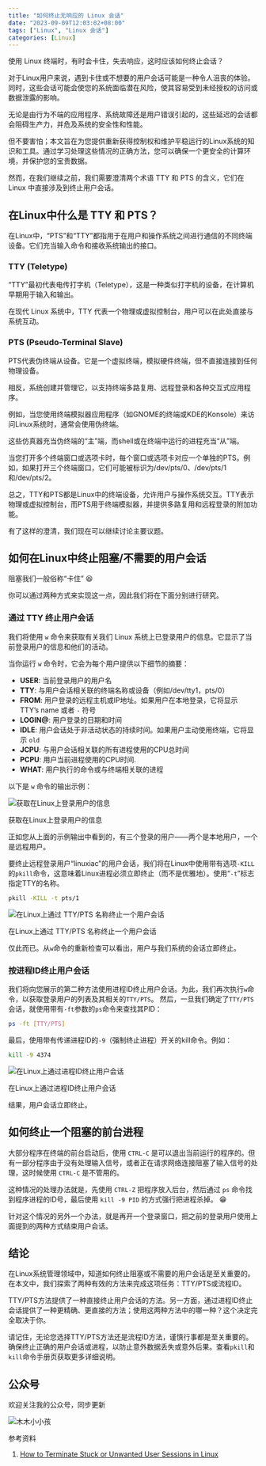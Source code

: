 ```yaml
---
title: "如何终止无响应的 Linux 会话"
date: "2023-09-09T12:03:02+08:00"
tags: ["Linux", "Linux 会话"]
categories: [Linux]
---
```


使用 Linux 终端时，有时会卡住，失去响应，这时应该如何终止会话？

对于Linux用户来说，遇到卡住或不想要的用户会话可能是一种令人沮丧的体验。同时，这些会话可能会使您的系统面临潜在风险，使其容易受到未经授权的访问或数据泄露的影响。

无论是由行为不端的应用程序、系统故障还是用户错误引起的，这些延迟的会话都会阻碍生产力，并危及系统的安全性和性能。

但不要害怕；本文旨在为您提供重新获得控制权和维护平稳运行的Linux系统的知识和工具。通过学习处理这些情况的正确方法，您可以确保一个更安全的计算环境，并保护您的宝贵数据。

然而，在我们继续之前，我们需要澄清两个术语 TTY 和 PTS 的含义，它们在 Linux 中直接涉及到终止用户会话。

## 在Linux中什么是 TTY 和 PTS？

在Linux中，“PTS”和“TTY”都指用于在用户和操作系统之间进行通信的不同终端设备。它们充当输入命令和接收系统输出的接口。

### **TTY (Teletype)**

“TTY”最初代表电传打字机（Teletype），这是一种类似打字机的设备，在计算机早期用于输入和输出。

在现代 Linux 系统中，TTY 代表一个物理或虚拟控制台，用户可以在此处直接与系统互动。

### **PTS (Pseudo-Terminal Slave)**

PTS代表伪终端从设备。它是一个虚拟终端，模拟硬件终端，但不直接连接到任何物理设备。

相反，系统创建并管理它，以支持终端多路复用、远程登录和各种交互式应用程序。

例如，当您使用终端模拟器应用程序（如GNOME的终端或KDE的Konsole）来访问Linux系统时，通常会使用伪终端。

这些仿真器充当伪终端的“主”端，而shell或在终端中运行的进程充当“从”端。

当您打开多个终端窗口或选项卡时，每个窗口或选项卡对应一个单独的PTS。例如，如果打开三个终端窗口，它们可能被标识为/dev/pts/0、/dev/pts/1和/dev/pts/2。

总之，TTY和PTS都是Linux中的终端设备，允许用户与操作系统交互。TTY表示物理或虚拟控制台，而PTS用于终端模拟器，并提供多路复用和远程登录的附加功能。

有了这样的澄清，我们现在可以继续讨论主要议题。

## 如何在Linux中终止阻塞/不需要的用户会话

阻塞我们一般俗称“卡住” 😆

你可以通过两种方式来实现这一点，因此我们将在下面分别进行研究。

### 通过 TTY 终止用户会话

我们将使用 `w` 命令来获取有关我们 Linux 系统上已登录用户的信息。它显示了当前登录用户的信息和他们的活动。

当你运行 `w` 命令时，它会为每个用户提供以下细节的摘要：

- **USER**: 当前登录用户的用户名
- **TTY**:  与用户会话相关联的终端名称或设备（例如/dev/tty1，pts/0）
- **FROM**: 用户登录的远程主机或IP地址。如果用户在本地登录，它将显示 TTY’s name 或者 `-` 符号
- **LOGIN@**: 用户登录的日期和时间
- **IDLE**: 用户会话处于非活动状态的持续时间。如果用户主动使用终端，它将显示 `old`
- **JCPU**: 与用户会话相关联的所有进程使用的CPU总时间
- **PCPU**: 用户当前进程使用的CPU时间.
- **WHAT**: 用户执行的命令或与终端相关联的进程

以下是 `w` 命令的输出示例：

![获取在Linux上登录用户的信息](/img/Linux/terminate_user_session/terminate-user-session-2.jpg)

获取在Linux上登录用户的信息

正如您从上面的示例输出中看到的，有三个登录的用户——两个是本地用户，一个是远程用户。

要终止远程登录用户“linuxiac”的用户会话，我们将在Linux中使用带有选项`-KILL`的`pkill`命令，这意味着Linux进程必须立即终止（而不是优雅地）。使用“`-t`”标志指定TTY的名称。

```bash
pkill -KILL -t pts/1
```

![在Linux上通过 TTY/PTS 名称终止一个用户会话](/img/Linux/terminate_user_session/terminate-user-session-7.jpg)

在Linux上通过 TTY/PTS 名称终止一个用户会话

仅此而已。从`w`命令的重新检查可以看出，用户与我们系统的会话立即终止。

### 按进程ID终止用户会话

我们将向您展示的第二种方法使用进程ID终止用户会话。为此，我们再次执行`w`命令，以获取登录用户的列表及其相关的`TTY/PTS`。
然后，一旦我们确定了`TTY/PTS`会话，就使用带有`-ft`参数的`ps`命令来查找其PID：

```bash
ps -ft [TTY/PTS]
```

最后，使用带有传递进程ID的`-9`（强制终止进程）开关的kill命令。例如：

```bash
kill -9 4374
```

![在Linux上通过进程ID终止用户会话](/img/Linux/terminate_user_session/terminate-user-session-5.jpg)

在Linux上通过进程ID终止用户会话

结果，用户会话立即终止。

## 如何终止一个阻塞的前台进程

大部分程序在终端的前台启动后，使用 `CTRL-C` 是可以退出当前运行的程序的。但有一部分程序由于没有处理输入信号，或者正在请求网络连接阻塞了输入信号的处理，这时候使用 `CTRL-C` 是不管用的。

这种情况的处理办法就是，先使用 `CTRL-Z` 把程序放入后台，然后通过 `ps` 命令找到程序进程的ID号，最后使用 `kill -9 PID` 的方式强行把进程杀掉。 😁

针对这个情况的另外一个办法，就是再开一个登录窗口，把之前的登录用户使用上面提到的两种方式结束用户会话。

## 结论

在Linux系统管理领域中，知道如何终止阻塞或不需要的用户会话是至关重要的。在本文中，我们探索了两种有效的方法来完成这项任务：TTY/PTS或流程ID。

TTY/PTS方法提供了一种直接终止用户会话的方法。另一方面，通过进程ID终止会话提供了一种更精确、更直接的方法；使用这两种方法中的哪一种？这个决定完全取决于你。

请记住，无论您选择TTY/PTS方法还是流程ID方法，谨慎行事都是至关重要的。确保终止正确的用户会话或进程，以防止意外数据丢失或意外后果。查看`pkill`和`kill`命令手册页获取更多详细说明。

## 公众号

欢迎关注我的公众号，同步更新

![木木小小孩](/img/qrcode_for_gh.jpg)

参考资料

1. [How to Terminate Stuck or Unwanted User Sessions in Linux](https://linuxiac.com/how-to-terminate-user-session-in-linux/)